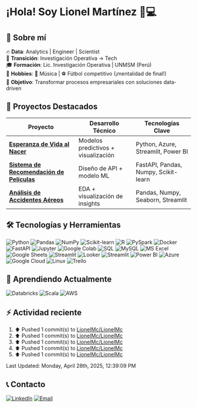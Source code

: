 # ¡Hola! Soy Lionel Martínez 👨💻


## 👤 Sobre mí

🔥 **Data**: Analytics | Engineer | Scientist  
🔁 **Transición**: Investigación Operativa → Tech  
🎓 **Formación**:  Lic. Investigación Operativa | UNMSM (Perú)  
🧩 **Hobbies**: 🎵 Música | ⚽ Fútbol competitivo (¡mentalidad de final!)  
🚀 **Objetivo**: Transformar procesos empresariales con soluciones data-driven  


## 🚀 Proyectos Destacados
| Proyecto | Desarrollo Técnico | Tecnologías Clave |  
|----------|--------------------|-------------------|  
| **[Esperanza de Vida al Nacer](https://github.com/LionelMc/Esperanza_de_vida)** | Modelos predictivos + visualización | Python, Azure, Streamlit, Power BI |  
| **[Sistema de Recomendación de Películas](https://github.com/LionelMc/PI_ML_OPS_Project)** | Diseño de API + modelo ML | FastAPI, Pandas, Numpy, Scikit-learn |  
| **[Análisis de Accidentes Aéreos](https://github.com/LionelMc/PI_DA)** | EDA + visualización de insights | Pandas, Numpy, Seaborn, Streamlit |  


## 🛠️ Tecnologías y Herramientas

![Python](https://img.shields.io/badge/Python-3776AB?logo=python&logoColor=white)
![Pandas](https://img.shields.io/badge/Pandas-150458?logo=pandas&logoColor=white)
![NumPy](https://img.shields.io/badge/NumPy-013243?logo=numpy&logoColor=white)
![Scikit-learn](https://img.shields.io/badge/Scikit_learn-F7931E?logo=scikitlearn&logoColor=white)
![R](https://img.shields.io/badge/R-276DC3?logo=r&logoColor=white)
![PySpark](https://img.shields.io/badge/Apache_Spark-E25A1C?logo=apachespark&logoColor=white)
![Docker](https://img.shields.io/badge/Docker-2496ED?logo=docker&logoColor=white)
![FastAPI](https://img.shields.io/badge/FastAPI-009688?logo=fastapi&logoColor=white)
![Jupyter](https://img.shields.io/badge/Jupyter-F37626?logo=jupyter&logoColor=white)
![Google Colab](https://img.shields.io/badge/Google_Colab-F9AB00?logo=googlecolab&logoColor=white)
![SQL](https://img.shields.io/badge/SQL-4479A1?logo=postgresql&logoColor=white)
![MySQL](https://img.shields.io/badge/MySQL-4479A1?logo=mysql&logoColor=white)
![MS Excel](https://img.shields.io/badge/MS_Excel-217346?logo=microsoftexcel&logoColor=white)
![Google Sheets](https://img.shields.io/badge/Google_Sheets-34A853?logo=googlesheets&logoColor=white)
![Streamlit](https://img.shields.io/badge/Streamlit-FF4B4B?logo=streamlit&logoColor=white)
![Looker](https://img.shields.io/badge/Looker-4285F4?logo=looker&logoColor=white)
![Streamlit](https://img.shields.io/badge/Streamlit-FF4B4B?logo=streamlit&logoColor=white)
![Power BI](https://img.shields.io/badge/Power_BI-F2C811?logo=powerbi&logoColor=black)
![Azure](https://img.shields.io/badge/Azure-0089D6?logo=microsoftazure&logoColor=white)
![Google Cloud](https://img.shields.io/badge/Google_Cloud-4285F4?logo=googlecloud&logoColor=white)
![Linux](https://img.shields.io/badge/Linux-FCC624?logo=linux&logoColor=black)
![Trello](https://img.shields.io/badge/Trello-0052CC?logo=trello&logoColor=white)


## 🌱 Aprendiendo Actualmente
![Databricks](https://img.shields.io/badge/Databricks-FF3621?logo=databricks&logoColor=white)
![Scala](https://img.shields.io/badge/Scala-DC322F?logo=scala&logoColor=white)
![AWS](https://img.shields.io/badge/AWS-232F3E?logo=amazonaws&logoColor=white)


## ⚡ Actividad reciente
<!--RECENT_ACTIVITY:start-->
1. ⬆️ Pushed 1 commit(s) to [LionelMc/LionelMc](https://github.com/LionelMc/LionelMc)<br>
2. ⬆️ Pushed 1 commit(s) to [LionelMc/LionelMc](https://github.com/LionelMc/LionelMc)<br>
3. ⬆️ Pushed 1 commit(s) to [LionelMc/LionelMc](https://github.com/LionelMc/LionelMc)<br>
4. ⬆️ Pushed 1 commit(s) to [LionelMc/LionelMc](https://github.com/LionelMc/LionelMc)<br>
5. ⬆️ Pushed 1 commit(s) to [LionelMc/LionelMc](https://github.com/LionelMc/LionelMc)<br>
<!--RECENT_ACTIVITY:end-->
<!--RECENT_ACTIVITY:last_update-->
Last Updated: Monday, April 28th, 2025, 12:39:09 PM
<!--RECENT_ACTIVITY:last_update_end-->


## 📞 Contacto
[![LinkedIn](https://img.shields.io/badge/LinkedIn-0077B5?logo=linkedin&logoColor=white)](https://www.linkedin.com/in/lionel-martinez-chavez/)
[![Email](https://img.shields.io/badge/Email-D14836?logo=gmail&logoColor=white)](mailto:lio.data17@gmail.com)


<!--
**LionelMc/LionelMc** is a ✨ _special_ ✨ repository because its `README.md` (this file) appears on your GitHub profile.

Here are some ideas to get you started:

- 🔭 I’m currently working on ...
- 🌱 I’m currently learning ...
- 👯 I’m looking to collaborate on ...
- 🤔 I’m looking for help with ...
- 💬 Ask me about ...
- 📫 How to reach me: ...
- 😄 Pronouns: ...
- ⚡ Fun fact: ...
-->
